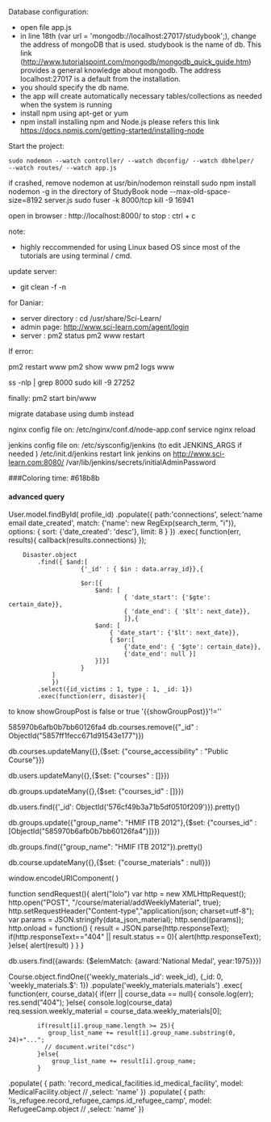 Database configuration:
- open file app.js
- in line 18th (var url = 'mongodb://localhost:27017/studybook';), change the address of mongoDB that is used. studybook is the name of db. This link (http://www.tutorialspoint.com/mongodb/mongodb_quick_guide.htm) provides a general knowledge about mongodb. The address localhost:27017 is a default from the installation. 
- you should specify the db name. 
- the app will create automatically necessary tables/collections as needed when the system is running
- install npm using apt-get or yum
- npm install
installing npm and Node.js please refers this link https://docs.npmjs.com/getting-started/installing-node


Start the project:
```
sudo nodemon --watch controller/ --watch dbconfig/ --watch dbhelper/  --watch routes/ --watch app.js
```
if crashed, remove nodemon at usr/bin/nodemon
reinstall sudo npm install nodemon -g in the directory of StudyBook
node --max-old-space-size=8192 server.js 
sudo fuser -k 8000/tcp
kill -9 16941

open in browser : http://localhost:8000/
to stop : ctrl + c

note:
- highly reccommended for using Linux based OS since most of the tutorials are using terminal / cmd.

update server:
- git clean -f -n


for Daniar:
- server directory : cd /usr/share/Sci-Learn/
- admin page: http://www.sci-learn.com/agent/login
- server : pm2 status
			pm2 www restart

If error:

pm2 restart www
pm2 show www
pm2 logs www

ss -nlp | grep 8000
sudo kill -9 27252


finally:
pm2 start bin/www 


migrate database using dumb instead

nginx config file on: /etc/nginx/conf.d/node-app.conf
service nginx reload


jenkins config file on: /etc/sysconfig/jenkins (to edit JENKINS_ARGS if needed )
/etc/init.d/jenkins restart
link jenkins on http://www.sci-learn.com:8080/
/var/lib/jenkins/secrets/initialAdminPassword



###Coloring
time: #618b8b

#### advanced query
User.model.findById( profile_id)
	.populate({
		path:'connections',
		select:'name email date_created',
		match: {'name': new RegExp(search_term, "i")},
		options: {
			sort: {'date_created': 'desc'},
	    	limit: 8
	    }
	})
	.exec(
	function(err, results){
		callback(results.connections)
	});
	
		Disaster.object
			.find({ $and:[
						{'_id' : { $in : data.array_id}},{

						$or:[{
							$and: [
									{ 'date_start': {'$gte': certain_date}},
									{ 'date_end': { '$lt': next_date}},
									]},{
							$and: [
								{ 'date_start': {'$lt': next_date}},
								{ $or:[ 
									{'date_end': { '$gte': certain_date}},
									{'date_end': null }]
							}]}]
						}
				]
				})
			.select({id_victims : 1, type : 1, _id: 1})
			.exec(function(err, disaster){


to know showGroupPost is false or true 
'{{showGroupPost}}'!=''


585970b6afb0b7bb60126fa4
db.courses.remove({"_id" : ObjectId("5857ff1fecc671d91543e177")})

db.courses.updateMany({},{$set: {"course_accessibility" : "Public Course"}})

db.users.updateMany({},{$set: {"courses" : []}})

db.groups.updateMany({},{$set: {"courses_id" : []}})

db.users.find({'_id': ObjectId('576cf49b3a71b5df0510f209')}).pretty()

db.groups.update({"group_name": "HMIF ITB 2012"},{$set: {"courses_id" :[ObjectId("585970b6afb0b7bb60126fa4")]}})

db.groups.find({"group_name": "HMIF ITB 2012"}).pretty()

db.course.updateMany({},{$set: {"course_materials" : null}})

window.encodeURIComponent(
)

  function sendRequest(){
    alert("lolo")
     var http = new XMLHttpRequest();
    http.open("POST", "/course/material/addWeeklyMaterial", true);
    http.setRequestHeader("Content-type","application/json; charset=utf-8");
    var params = JSON.stringify(data_json_material);
    http.send((params));
    http.onload = function() {
      result = JSON.parse(http.responseText);
      if(http.responseText=="404" || result.status == 0){
        alert(http.responseText);
      }else{
        alert(result)
      }
    }
  }


db.users.find({awards: {$elemMatch: {award:'National Medal', year:1975}}})


Course.object.findOne({'weekly_materials._id': week_id},  {_id: 0, 'weekly_materials.$': 1})
					.populate('weekly_materials.materials')
					.exec( function(err, course_data){
						if(err || course_data == null){
							console.log(err);
							res.send("404");
						}else{
							console.log(course_data)
							req.session.weekly_material = course_data.weekly_materials[0];



            if(result[i].group_name.length >= 25){
               group_list_name += result[i].group_name.substring(0, 24)+"...";
              // document.write("cdsc")
            }else{
                group_list_name += result[i].group_name;
            }


.populate( {
				    path: 'record_medical_facilities.id_medical_facility',
				    model: MedicalFacility.object
				    // ,select: 'name'
				  })
			.populate( {
				    path: 'is_refugee.record_refugee_camps.id_refugee_camp',
				    model: RefugeeCamp.object
				    // ,select: 'name'
				  })